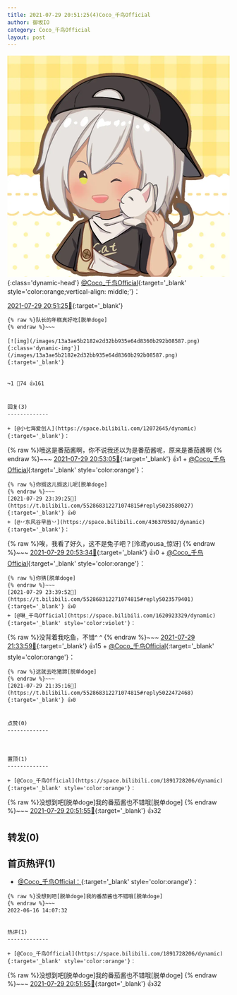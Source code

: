```yaml
---
title: 2021-07-29 20:51:25(4)Coco_千鸟Official
author: 御坂IO
category: Coco_千鸟Official
layout: post
---
```


![img](/images/85e485bc0dbd0cde4d15f24d7cffe9704618ad10.jpg){:class='dynamic-head'}
[@Coco_千鸟Official](https://space.bilibili.com/1891728206/dynamic){:target='_blank' style='color:orange;vertical-align: middle;'}：

[2021-07-29 20:51:25🔗](https://t.bilibili.com/552868312271074815){:target='_blank'}

~~~
{% raw %}队长的年糕真好吃[脱单doge]
{% endraw %}~~~

[![img](/images/13a3ae5b2182e2d32bb935e64d8360b292b08587.png){:class='dynamic-img'}](/images/13a3ae5b2182e2d32bb935e64d8360b292b08587.png){:target='_blank'}


↪️1 💬74 👍161


回复(3)
-------------

+ [@小七海爱创人](https://space.bilibili.com/12072645/dynamic){:target='_blank'}：
~~~
{% raw %}哦这是番茄酱啊，你不说我还以为是番茄酱呢，原来是番茄酱啊
{% endraw %}~~~
[2021-07-29 20:53:05🔗](https://t.bilibili.com/552868312271074815#reply5022123120){:target='_blank'} 👍1
    + [@Coco_千鸟Official](https://space.bilibili.com/1891728206/dynamic){:target='_blank' style='color:orange'}：
~~~
{% raw %}你搁这儿搁这儿呢[脱单doge]
{% endraw %}~~~
[2021-07-29 23:39:25🔗](https://t.bilibili.com/552868312271074815#reply5023580027){:target='_blank'} 👍0
+ [@丷东风谷早苗丷](https://space.bilibili.com/436370502/dynamic){:target='_blank'}：
~~~
{% raw %}唉，我看了好久，这不是兔子吧？[泠鸢yousa_惊讶]
{% endraw %}~~~
[2021-07-29 20:53:34🔗](https://t.bilibili.com/552868312271074815#reply5022127536){:target='_blank'} 👍0
    + [@Coco_千鸟Official](https://space.bilibili.com/1891728206/dynamic){:target='_blank' style='color:orange'}：
~~~
{% raw %}你猜[脱单doge]
{% endraw %}~~~
[2021-07-29 23:39:52🔗](https://t.bilibili.com/552868312271074815#reply5023579401){:target='_blank'} 👍0
+ [@琳_千鸟Official](https://space.bilibili.com/1620923329/dynamic){:target='_blank' style='color:violet'}：
~~~
{% raw %}没背着我吃鱼，不错^ ^
{% endraw %}~~~
[2021-07-29 21:33:59🔗](https://t.bilibili.com/552868312271074815#reply5022466353){:target='_blank'} 👍15
    + [@Coco_千鸟Official](https://space.bilibili.com/1891728206/dynamic){:target='_blank' style='color:orange'}：
~~~
{% raw %}这就去吃猪蹄[脱单doge]
{% endraw %}~~~
[2021-07-29 21:35:16🔗](https://t.bilibili.com/552868312271074815#reply5022472468){:target='_blank'} 👍0


点赞(0)
-------------



置顶(1)
-------------

+ [@Coco_千鸟Official](https://space.bilibili.com/1891728206/dynamic){:target='_blank' style='color:orange'}：
~~~
{% raw %}没想到吧[脱单doge]我的番茄酱也不错哦[脱单doge]
{% endraw %}~~~
[2021-07-29 20:51:55🔗](https://t.bilibili.com/552868312271074815#reply5022115915){:target='_blank'} 👍32


转发(0)
-------------



首页热评(1)
-------------

+ [@Coco_千鸟Official：](https://space.bilibili.com/1891728206/dynamic){:target='_blank' style='color:orange'}：
~~~
{% raw %}没想到吧[脱单doge]我的番茄酱也不错哦[脱单doge]
{% endraw %}~~~
2022-06-16 14:07:32


热评(1)
-------------

+ [@Coco_千鸟Official](https://space.bilibili.com/1891728206/dynamic){:target='_blank' style='color:orange'}：
~~~
{% raw %}没想到吧[脱单doge]我的番茄酱也不错哦[脱单doge]
{% endraw %}~~~
[2021-07-29 20:51:55🔗](https://t.bilibili.com/552868312271074815#reply5022115915){:target='_blank'} 👍32



